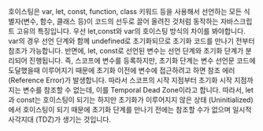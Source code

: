 호이스팅은 var, let, const, function, class 키워드 등을 사용해서 선언하는 모든 식별자(변수, 함수, 클래스 등)이 코드의 선두로 끌어 올려진 것처럼 동작하는 자바스크립트 고유의 특징입니다.
우선 let,const와 var의 호이스팅 방식의 차이를 봐야합니다.
var의 경우 선언 단계와 함께 undefined로 초기화되므로 초기화 코드를 만나기 전부터 참조가 가능합니다.
반면에, let, const로 선언된 변수는 선언 단계와 초기화 단계가 분리되어 진행됩니다. 즉, 스코프에 변수를 등록하지만, 초기화 단계는 변수 선언문 코드에 도달했을때 이루어지기 때문에 초기화 이전에 변수에 접근하려고 하면 참조 에러(Reference Error)가 발생합니다.
따라서 스코프의 시작 지점부터 초기화 시작 지점까지는 변수를 참조할 수 없는데, 이를 Temporal Dead Zone이라고 합니다.
따라서, let과 const는 호이스팅이 되기는 하지만 초기화가 이루어지지 않은 상태 (Uninitialized)에서 호이스팅이 되기 때문에 초기화 단계를 만나기 전에는 참조할 수가 없으며 일시적 사각지대 (TDZ)가 생기는 것입니다.
